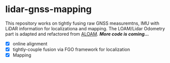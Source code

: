 # lidar-gnss-mapping
This repository works on tightly fusing raw GNSS measuremtns, IMU with LiDAR information for localizationa and mapping. The LOAM/Lidar Odometry part is adapted and refactored from [ALOAM](https://github.com/tops666/Aloam). ***More code is coming...***
- [x] online alignment
- [x] tightly-couple fusion via FGO framework for localization
- [x] Mapping
